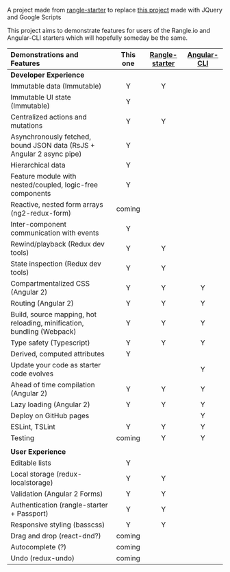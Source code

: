 A project made from [rangle-starter](https://www.npmjs.com/package/rangle-starter) 
to replace [this project](http://www.bernierebuttals.org) made with JQuery and Google Scripts

This project aims to demonstrate features for users of the Rangle.io and Angular-CLI starters which will hopefully someday be the same.



| Demonstrations and Features                                                    |   This one     |    [Rangle-starter](https://www.npmjs.com/package/rangle-starter)  |  [Angular-CLI](https://github.com/angular/angular-cli)
|:------------------------------------------------------------------------------ |:-------------: |:-----------------: | :------------:|
| **Developer Experience**                                                       |                |                    |               |
| Immutable data (Immutable)                                                     |       Y        |          Y         |               |
| Immutable UI state (Immutable)                                                 |       Y        |                    |               |
| Centralized actions and mutations                                              |       Y        |          Y         |               |
| Asynchronously fetched, bound JSON data (RsJS + Angular 2 async pipe)          |       Y        |                    |               |
| Hierarchical data                                                              |       Y        |                    |               |
| Feature module with nested/coupled, logic-free components                      |       Y        |                    |               |
| Reactive, nested form arrays (ng2-redux-form)                                  |    coming      |                    |               |
| Inter-component communication with events                                      |       Y        |                    |               |
| Rewind/playback (Redux dev tools)                                              |       Y        |          Y         |               |
| State inspection (Redux dev tools)                                             |       Y        |          Y         |               |
| Compartmentalized CSS (Angular 2)                                              |       Y        |          Y         |       Y       |
| Routing (Angular 2)                                                            |       Y        |          Y         |       Y       |
| Build, source mapping, hot reloading, minification, bundling (Webpack)         |       Y        |          Y         |       Y       |
| Type safety (Typescript)                                                       |       Y        |          Y         |       Y       |
| Derived, computed attributes                                                   |       Y        |                    |               |
| Update your code as starter code evolves                                       |                |                    |       Y       |
| Ahead of time compilation (Angular 2)                                          |       Y        |          Y         |       Y       |
| Lazy loading (Angular 2)                                                       |       Y        |          Y         |       Y       |
| Deploy on GitHub pages                                                         |                |                    |       Y       |
| ESLint, TSLint                                                                 |       Y        |          Y         |       Y       |
| Testing                                                                        |    coming      |          Y         |       Y       |
|                                                                                |                |                    |               |
| **User Experience**                                                            |                |                    |               |
| Editable lists                                                                 |       Y        |                    |               |
| Local storage (redux-localstorage)                                             |       Y        |          Y         |               |
| Validation (Angular 2 Forms)                                                   |       Y        |          Y         |               |
| Authentication (rangle-starter + Passport)                                     |       Y        |          Y         |               |
| Responsive styling (basscss)                                                   |       Y        |          Y         |               |
| Drag and drop (react-dnd?)                                                     |    coming      |                    |               |
| Autocomplete (?)                                                               |    coming      |                    |               |
| Undo (redux-undo)                                                              |    coming      |                    |               |       
